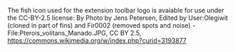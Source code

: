 The fish icon used for the extension toolbar logo is avaiable for use under the CC-BY-2.5 license:
    By Photo by Jens Petersen, Edited by User:Olegiwit (cloned in part of fins) and Fir0002 (removed spots and noise) - File:Pterois_volitans_Manado.JPG, CC BY 2.5, https://commons.wikimedia.org/w/index.php?curid=3193877

